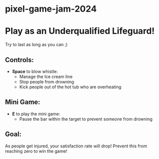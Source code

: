 # pixel-game-jam-2024

# Play as an Underqualified Lifeguard!

Try to last as long as you can ;)

## Controls:

- **Space** to blow whistle:
    - Manage the Ice cream line
    - Stop people from drowning
    - Kick people out of the hot tub who are overheating

## Mini Game:

- **E** to play the mini game:
    - Pause the bar within the target to prevent someone from drowning

## Goal:

As people get injured, your satisfaction rate will drop! Prevent this from reaching zero to win the game!

